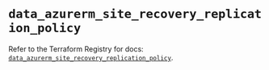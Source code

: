 # `data_azurerm_site_recovery_replication_policy`

Refer to the Terraform Registry for docs: [`data_azurerm_site_recovery_replication_policy`](https://registry.terraform.io/providers/hashicorp/azurerm/3.92.0/docs/data-sources/site_recovery_replication_policy).
